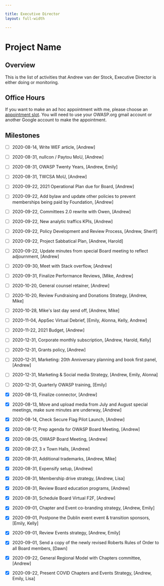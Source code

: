 ```yaml
---

title: Executive Director
layout: full-width

---
```


# Project Name

## Overview

This is the list of activities that Andrew van der Stock, Executive Director is either doing or monitoring.

## Office Hours

If you want to make an ad hoc appointment with me, please choose an [appointment slot](https://calendar.google.com/calendar/selfsched?sstoken=UU9Ua1BsWlczQXJzfGRlZmF1bHR8NjYwNWFlMjg4MDkxMTlmY2Q3YzhlNjA1YTc4MTFhYmQ). You will need to use your OWASP.org gmail account or another Google account to make the appointment. 

## Milestones


* [ ] 2020-08-14, Write WEF article, [Andrew]
* [ ] 2020-08-31, nullcon / Paytou MoU, [Andrew]
* [ ] 2020-08-31, OWASP Twenty Years, [Andrew, Emily]
* [ ] 2020-08-31, TWCSA MoU, [Andrew]
* [ ] 2020-09-22, 2021 Operational Plan due for Board, [Andrew]
* [ ] 2020-09-22, Add bylaw and update other policies to prevent memberships being paid by Foundation, [Andrew]
* [ ] 2020-09-22, Committees 2.0 rewrite with Owen, [Andrew]
* [ ] 2020-09-22, New analytic traffics KPIs, [Andrew]
* [ ] 2020-09-22, Policy Development and Review Process, [Andrew, Sherif]
* [ ] 2020-09-22, Project Sabbatical Plan, [Andrew, Harold]
* [ ] 2020-09-22, Update minutes from special Board meeting to reflect adjournment, [Andrew]
* [ ] 2020-09-30, Meet with Stack overflow, [Andrew]
* [ ] 2020-09-31, Finalize Performance Reviews, [Mike, Andrew]
* [ ] 2020-10-20, General counsel retainer, [Andrew]
* [ ] 2020-10-20, Review Fundraising and Donations Strategy, [Andrew, Mike]
* [ ] 2020-10-28, Mike's last day send off, [Andrew, Mike]
* [ ] 2020-11-04, AppSec Virtual Debrief, [Emily, Alonna, Kelly, Andrew]
* [ ] 2020-11-22, 2021 Budget, [Andrew]
* [ ] 2020-12-31, Corporate monthly subscription, [Andrew, Harold, Kelly]
* [ ] 2020-12-31, Grants policy, [Andrew]
* [ ] 2020-12-31, Marketing: 20th Anniversary planning and book first panel, [Andrew]
* [ ] 2020-12-31, Marketing & Social media Strategy, [Andrew, Emily, Alonna]
* [ ] 2020-12-31, Quarterly OWASP training, [Emily]
* [x] 2020-08-13, Finalize connector, [Andrew]
* [x] 2020-08-13, Move and upload media from July and August special meetings, make sure minutes are underway, [Andrew]
* [x] 2020-08-14, Check Secure Flag Pilot Launch, [Andrew]
* [x] 2020-08-17, Prep agenda for OWASP Board Meeting, [Andrew]
* [x] 2020-08-25, OWASP Board Meeting, [Andrew]
* [x] 2020-08-27, 3 x Town Halls, [Andrew]
* [x] 2020-08-31, Additional trademarks, [Andrew, Mike]
* [x] 2020-08-31, Expensify setup, [Andrew]
* [x] 2020-08-31, Membership drive strategy, [Andrew, Lisa]
* [x] 2020-08-31, Review Board education programs, [Andrew]
* [x] 2020-08-31, Schedule Board Virtual F2F, [Andrew]
* [x] 2020-09-01, Chapter and Event co-branding strategy, [Andrew, Emily]
* [x] 2020-09-01, Postpone the Dublin event event & transition sponsors, [Emily, Kelly]
* [x] 2020-09-01, Review Events strategy, [Andrew, Emily]
* [x] 2020-09-01, Send a copy of the newly revised Roberts Rules of Order to all Board members, [Dawn]
* [x] 2020-09-22, General Regional Model with Chapters committee, [Andrew]
* [x] 2020-09-22, Present COVID Chapters and Events Strategy, [Andrew, Emily, Lisa]

